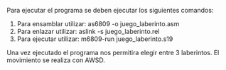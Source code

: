 Para ejecutar el programa se deben ejecutar los siguientes comandos:
  1. Para ensamblar utilizar: as6809 -o juego_laberinto.asm
  2. Para enlazar utilizar: aslink -s juego_laberinto.rel
  3. Para ejecutar utilizar: m6809-run juego_laberinto.s19

Una vez ejecutado el programa nos permitira elegir entre 3 laberintos.
El movimiento se realiza con AWSD.
